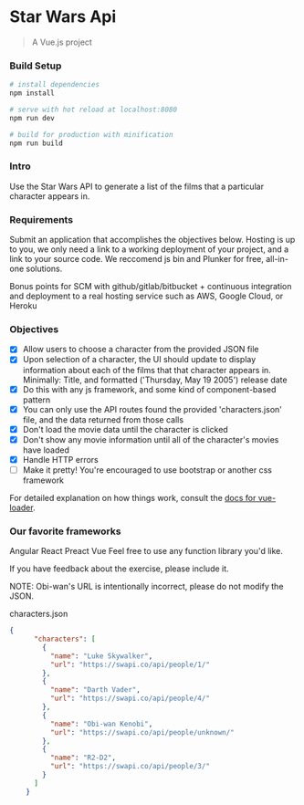 # Star Wars Api

> A Vue.js project

### Build Setup

``` bash
# install dependencies
npm install

# serve with hot reload at localhost:8080
npm run dev

# build for production with minification
npm run build
```

### Intro

Use the Star Wars API to generate a list of the films that a particular character appears in.

### Requirements

Submit an application that accomplishes the objectives below. Hosting is up to you, we only need a link to a working deployment of your project, and a link to your source code. We reccomend js bin and Plunker for free, all-in-one solutions.

Bonus points for SCM with github/gitlab/bitbucket + continuous integration and deployment to a real hosting service such as AWS, Google Cloud, or Heroku

### Objectives

- [x] Allow users to choose a character from the provided JSON file
- [x] Upon selection of a character, the UI should update to display information about each of the films that that character appears in. Minimally: Title, and formatted ('Thursday, May 19 2005') release date
- [x] Do this with any js framework, and some kind of component-based pattern
- [x] You can only use the API routes found the provided 'characters.json' file, and the data returned from those calls
- [x] Don't load the movie data until the character is clicked
- [x] Don't show any movie information until all of the character's movies have loaded
- [x] Handle HTTP errors
- [ ] Make it pretty! You're encouraged to use bootstrap or another css framework

For detailed explanation on how things work, consult the [docs for vue-loader](http://vuejs.github.io/vue-loader).

### Our favorite frameworks

Angular
React
Preact
Vue
Feel free to use any function library you'd like.

If you have feedback about the exercise, please include it.

NOTE: Obi-wan's URL is intentionally incorrect, please do not modify the JSON.

characters.json 

```json
{
      "characters": [
        {
          "name": "Luke Skywalker",
          "url": "https://swapi.co/api/people/1/"
        },
        {
          "name": "Darth Vader",
          "url": "https://swapi.co/api/people/4/"
        },
        {
          "name": "Obi-wan Kenobi",
          "url": "https://swapi.co/api/people/unknown/"
        }, 
        {
          "name": "R2-D2",
          "url": "https://swapi.co/api/people/3/"
        }
      ]
    }
```